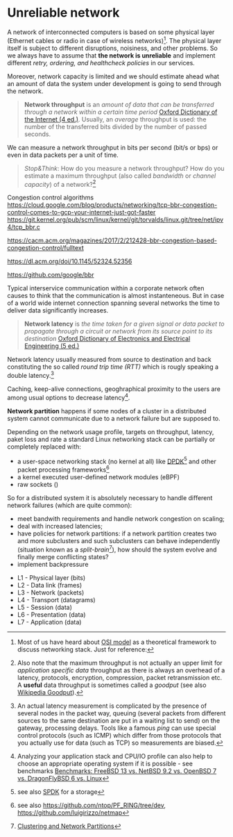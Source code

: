 # Unreliable network

A network of interconnected computers is based on some physical layer (Ethernet cables or radio in case of wireless networks)[^osi]. The physical layer itself is subject to different disruptions, noisiness, and other problems. So we always have to assume that **the network is unreliable** and implement different *retry, ordering, and healthcheck policies* in our services.

Moreover, network capacity is limited and we should estimate ahead what an amount of data the system under development is going to send through the network.

> **Network throughput** is an *amount of data that can be transferred through a network within a certain time period*
[Oxford Dictionary of the Internet (4 ed.)](https://www.oxfordreference.com/search?q=network+throughput&searchBtn=Search&isQuickSearch=true). Usually, an *average* throughput is used: the number of the transferred bits divided by the number of passed seconds.

We can measure a network throughput in bits per second (bit/s or bps) or even in data packets per a unit of time.

> *Stop&Think*: How do you measure a network throughput? How do you estimate a maximum throughput (also called *bandwidth* or *channel capacity*) of a network?[^goodput]

Congestion control algorithms https://cloud.google.com/blog/products/networking/tcp-bbr-congestion-control-comes-to-gcp-your-internet-just-got-faster
https://git.kernel.org/pub/scm/linux/kernel/git/torvalds/linux.git/tree/net/ipv4/tcp_bbr.c

https://cacm.acm.org/magazines/2017/2/212428-bbr-congestion-based-congestion-control/fulltext

https://dl.acm.org/doi/10.1145/52324.52356

https://github.com/google/bbr

Typical interservice communication within a corporate network often causes to think that the communication is almost instanteneous. But in case of a world wide internet connection spanning several networks the time to deliver data significantly increases.

> **Network latency** is *the time taken for a given signal or data packet to propagate through a circuit or network from its source point to its destination*
[Oxford Dictionary of Electronics and Electrical Engineering (5 ed.)](https://www.oxfordreference.com/search?q=network+latency&searchBtn=Search&isQuickSearch=true)

Network latency usually measured from source to destination and back constituting the so called *round trip time (RTT)* which is rougly speaking a double latency.[^ping]

Caching, keep-alive connections, geoghraphical proximity to the users are among usual options to decrease latency[^os].

**Network partition** happens if some nodes of a cluster in a distributed system cannot communicate due to a network failure but are supposed to.

Depending on the network usage profile, targets on throughput, latency, paket loss and rate a standard Linux networking stack can be partially or completely replaced with:
* a user-space networking stack (no kernel at all) like [DPDK](https://www.dpdk.org/)[^spdk] and other packet processing frameworks[^packet-io]
* a kernel executed user-defined network modules (eBPF)
* raw sockets ()

So for a distributed system it is absolutely necessary to handle different network failures (which are quite common):
* meet bandwith requirements and handle network congestion on scaling;
* deal with increased latencies;
* have policies for network partitions: if a network partition creates two and more subclusters and such subclusters can behave independently (situation known as a *split-brain*[^rabbitmq]), how should the system evolve and finally merge conflicting states?
* implement backpressure

[^osi]: Most of us have heard about [OSI model](https://en.wikipedia.org/wiki/OSI_model) as a theoretical framework to discuss networking stack. Just for reference:
* L1 - Physical layer (bits)
* L2 - Data link (frames)
* L3 - Network (packets)
* L4 - Transport (datagrams)
* L5 - Session (data)
* L6 - Presentation (data)
* L7 - Application (data)

[^goodput]: Also note that the maximum throughput is not actually an upper limit for *application specific data* throughput as there is always an overhead of a latency, protocols, encryption, compression, packet retransmission etc. A **useful** data throughput is sometimes called a *goodput* (see also [Wikipedia Goodput](https://en.wikipedia.org/wiki/Goodput)).

[^ping]: An actual latency measurement is complicated by the presence of several nodes in the packet way, queuing (several packets from different sources to the same destination are put in a waiting list to send) on the gateway, processing delays. Tools like a famous *ping* can use special control protocols (such as ICMP) which differ from those protocols that you actually use for data (such as TCP) so measurements are biased.

[^os]: Analyzing your application stack and CPU/IO profile can also help to choose an appropriate operating system if it is possible - see benchmarks [Benchmarks: FreeBSD 13 vs. NetBSD 9.2 vs. OpenBSD 7 vs. DragonFlyBSD 6 vs. Linux](https://www.phoronix.com/scan.php?page=article&item=bsd-linux-eo2021&num=1)

[^spdk]: see also [SPDK](https://spdk.io/) for a storage

[^packet-io]: see also https://github.com/ntop/PF_RING/tree/dev, https://github.com/luigirizzo/netmap

[^rabbitmq]: [Clustering and Network Partitions](https://www.rabbitmq.com/partitions.html)